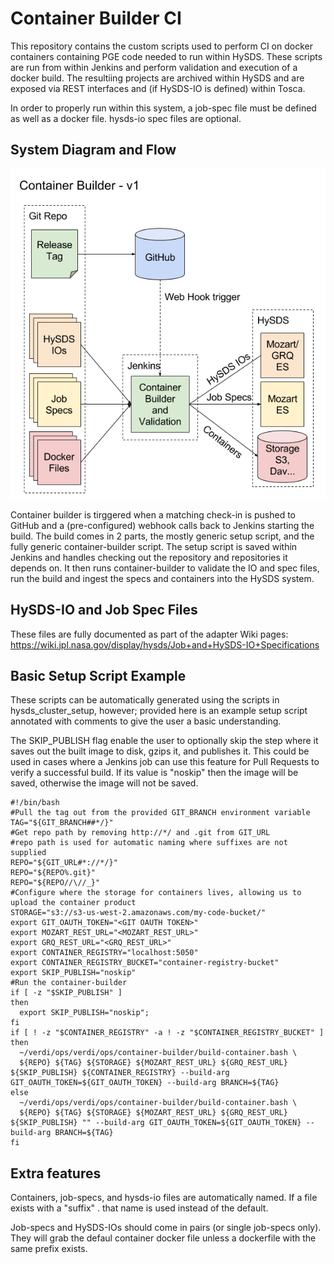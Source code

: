 # Container Builder CI

This repository contains the custom scripts used to perform CI on docker containers containing PGE code needed to run within HySDS. These
scripts are run from within Jenkins and perform validation and execution of a docker build. The resultiing projects are archived within
HySDS and are exposed via REST interfaces and (if HySDS-IO is defined) within Tosca.

In order to properly run within this system, a job-spec file must be defined as well as a docker file. hysds-io spec files are optional.

## System Diagram and Flow

![Container Builder Flow](docs/cb.png "Container Builder Flow")

Container builder is tirggered when a matching check-in is pushed to GitHub and a (pre-configured) webhook calls back to Jenkins starting
the build.  The build comes in 2 parts, the mostly generic setup script, and the fully generic container-builder script. The setup script
is saved within Jenkins and handles checking out the repository and repositories it depends on. It then runs container-builder to validate
the IO and spec files, run the build and ingest the specs and containers into the HySDS system.

## HySDS-IO and Job Spec Files

These files are fully documented as part of the adapter Wiki pages: https://wiki.jpl.nasa.gov/display/hysds/Job+and+HySDS-IO+Specifications

## Basic Setup Script Example

These scripts can be automatically generated using the scripts in hysds_cluster_setup, however; provided here is an example setup script
annotated with comments to give the user a basic understanding.

The SKIP_PUBLISH flag enable the user to optionally skip the step where it saves out the built image to disk, gzips it, and publishes it. This could be used in cases where a Jenkins job can use this feature for Pull Requests to verify a successful build. If  its value is "noskip" then the image will be saved, otherwise the image will not be saved.

```
#!/bin/bash
#Pull the tag out from the provided GIT_BRANCH environment variable
TAG="${GIT_BRANCH##*/}"
#Get repo path by removing http://*/ and .git from GIT_URL
#repo path is used for automatic naming where suffixes are not supplied
REPO="${GIT_URL#*://*/}"
REPO="${REPO%.git}"
REPO="${REPO//\//_}"
#Configure where the storage for containers lives, allowing us to upload the container product
STORAGE="s3://s3-us-west-2.amazonaws.com/my-code-bucket/"
export GIT_OAUTH_TOKEN="<GIT OAUTH TOKEN>"
export MOZART_REST_URL="<MOZART_REST_URL>"
export GRQ_REST_URL="<GRQ_REST_URL>"
export CONTAINER_REGISTRY="localhost:5050"
export CONTAINER_REGISTRY_BUCKET="container-registry-bucket"
export SKIP_PUBLISH="noskip"
#Run the container-builder
if [ -z "$SKIP_PUBLISH" ]
then 
  export SKIP_PUBLISH="noskip";
fi
if [ ! -z "$CONTAINER_REGISTRY" -a ! -z "$CONTAINER_REGISTRY_BUCKET" ]
then
  ~/verdi/ops/verdi/ops/container-builder/build-container.bash \
  ${REPO} ${TAG} ${STORAGE} ${MOZART_REST_URL} ${GRQ_REST_URL} ${SKIP_PUBLISH} ${CONTAINER_REGISTRY} --build-arg GIT_OAUTH_TOKEN=${GIT_OAUTH_TOKEN} --build-arg BRANCH=${TAG}
else
  ~/verdi/ops/verdi/ops/container-builder/build-container.bash \
  ${REPO} ${TAG} ${STORAGE} ${MOZART_REST_URL} ${GRQ_REST_URL} ${SKIP_PUBLISH} "" --build-arg GIT_OAUTH_TOKEN=${GIT_OAUTH_TOKEN} --build-arg BRANCH=${TAG}
fi

```

## Extra features

Containers, job-specs, and hysds-io files are automatically named. If a file exists with a "suffix" .<name> that name is used instead of
the default.

Job-specs and HySDS-IOs should come in pairs (or single job-specs only). They will grab the defaul container docker file unless a dockerfile
with the same prefix exists.
